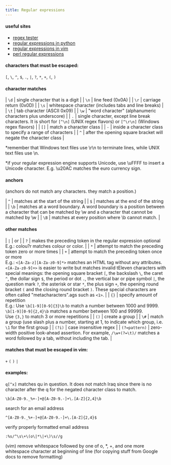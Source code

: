 ```yaml
---
title: Regular expressions
---
```


#### useful sites

- [regex tester](http://regexpal.com/)
- [regular expressions in python](http://docs.python.org/library/re.html)
- [regular expressions in vim](http://www.softpanorama.org/Editors/Vimorama/vim_regular_expressions.shtml)
- [perl regular expressions](http://perldoc.perl.org/perlre.html)

#### characters that must be escaped:

`[`, `\`, `^`, `$`, `.`, `|`, `?`, `*`, `+`, `(`, `)`

#### character matches

| `\d` | single character that is a digit |
| `\n` | line feed (0x0A) |
| `\r` | carriage return (0x0D) |
| `\s` | whitespace character (includes tabs and line breaks) |
| `\t` | tab character (ASCII 0x09) |
| `\w` | "word character" (alphanumeric characters plus underscore) |
| `.` | single character, except line break characters. It is short for `[^\n]` (UNIX regex flavors) or `[^\r\n]` (Windows regex flavors) |
| `[]` | match a character class |
| `-` | inside a character class to specify a range of characters |
| `^` | after the opening square bracket will negate the character class |

\*remember that Windows text files use \r\n to terminate lines, while UNIX text files use \n.

\*if your regular expression engine supports Unicode, use \uFFFF to insert a Unicode character. E.g. \u20AC matches the euro currency sign.

#### anchors

(anchors do not match any characters. they match a position.)

| `^` | matches at the start of the string |
| `$` | matches at the end of the string |
| `\b` | matches at a word boundary. A word boundary is a position between a character that can be matched by \w and a character that cannot be matched by \w |
| `\B` | matches at every position where \b cannot match. |

#### other matches

| `|` | or |
| `?` | makes the preceding token in the regular expression optional<br>E.g.: colou?r matches colour or color. |
| `*` | attempt to match the preceding token zero or more times |
| `+` | attempt to match the preceding token once or more<br>E.g.: `<[A-Za-z][A-Za-z0-9]*>` matches an HTML tag without any attributes. `<[A-Za-z0-9]+>` is easier to write but matches invalid tEleven characters with special meanings: the opening square bracket `[`, the backslash `\`, the caret `^`, the dollar sign `$`, the period or dot `.`, the vertical bar or pipe symbol `|`, the question mark `?`, the asterisk or star `*`, the plus sign `+`, the opening round bracket `(` and the closing round bracket `)`. These special characters are often called "metacharacters".ags such as `<1>`. |
| `{}` | specify amount of repetition<br>E.g.: Use `\b[1-9][0-9]{3}\b` to match a number between 1000 and 9999. `\b[1-9][0-9]{2,4}\b` matches a number between 100 and 99999.<br>Use `{3,}` to match 3 or more repetitions |
| `()` | create a group |
| `\#` | match a group (use slash plus a number, starting at 1, to indicate which group, i.e. `\1` for the first group |
| `(?i)` | case insensitive regex |
| `(?=pattern)` | zero-width positive look-ahead assertion. For example, `/\w+(?=\t)/` matches a word followed by a tab, without including the tab. |

#### matches that must be escaped in vim:

`+` `(` `)` `|`

#### examples:

`q[^x]` matches qu in question. It does not match Iraq since there is no character after the q for the negated character class to match.

`\b[A-Z0-9._%+-]+@[A-Z0-9.-]+\.[A-Z]{2,4}\b`

search for an email address

`^[A-Z0-9._%+-]+@[A-Z0-9.-]+\.[A-Z]{2,4}$`

verify properly formatted email address

`:%s/^\s\+\(o\|*\|+\)\s//g`

(vim) remove whitespace followed by one of o, \*, +, and one more whitespace character at beginning of line (for copying stuff from Google docs to remove formatting)
